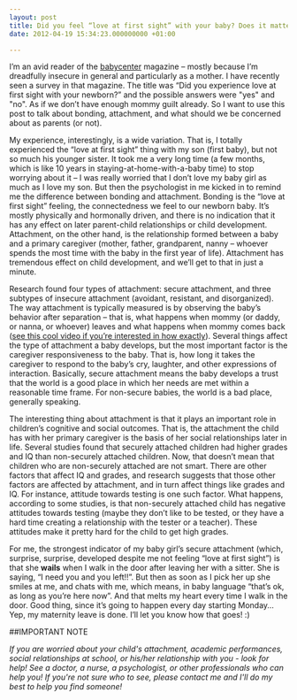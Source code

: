 ```yaml
---
layout: post
title: Did you feel “love at first sight” with your baby? Does it matter?
date: 2012-04-19 15:34:23.000000000 +01:00

---
```

I’m an avid reader of the [babycenter](http://www.babycenter.ca/) magazine – mostly because I’m dreadfully insecure in general and particularly as a mother. I have recently seen a survey in that magazine. The title was “Did you experience love at first sight with your newborn?” and the possible answers were "yes" and "no". As if we don’t have enough mommy guilt already. So I want to use this post to talk about bonding, attachment, and what should we be concerned about as parents (or not).

My experience, interestingly, is a wide variation. That is, I totally experienced the “love at first sight” thing with my son (first baby), but not so much his younger sister. It took me a very long time (a few months, which is like 10 years in staying-at-home-with-a-baby time) to stop worrying about it – I was really worried that I don’t love my baby girl as much as I love my son. But then the psychologist in me kicked in to remind me the difference between bonding and attachment. Bonding is the “love at first sight” feeling, the connectedness we feel to our newborn baby. It’s mostly physically and hormonally driven, and there is no indication that it has any effect on later parent-child relationships or child development. Attachment, on the other hand, is the relationship formed between a baby and a primary caregiver (mother, father, grandparent, nanny – whoever spends the most time with the baby in the first year of life). Attachment has tremendous effect on child development, and we’ll get to that in just a minute.

Research found four types of attachment: secure attachment, and three subtypes of insecure attachment (avoidant, resistant, and disorganized). The way attachment is typically measured is by observing the baby’s behavior after separation – that is, what happens when mommy (or daddy, or nanna, or whoever) leaves and what happens when mommy comes back ([see this cool video if you’re interested in how exactly](https://www.youtube.com/watch?v=QTsewNrHUHU&feature=related)). Several things affect the type of attachment a baby develops, but the most important factor is the caregiver responsiveness to the baby. That is, how long it takes the caregiver to respond to the baby’s cry, laughter, and other expressions of interaction. Basically, secure attachment means the baby develops a trust that the world is a good place in which her needs are met within a reasonable time frame. For non-secure babies, the world is a bad place, generally speaking.

The interesting thing about attachment is that it plays an important role in children’s cognitive and social outcomes. That is, the attachment the child has with her primary caregiver is the basis of her social relationships later in life. Several studies found that securely attached children had higher grades and IQ than non-securely attached children. Now, that doesn’t mean that children who are non-securely attached are not smart. There are other factors that affect IQ and grades, and research suggests that those other factors are affected by attachment, and in turn affect things like grades and IQ. For instance, attitude towards testing is one such factor. What happens, according to some studies, is that non-securely attached child has negative attitudes towards testing (maybe they don’t like to be tested, or they have a hard time creating a relationship with the tester or a teacher). These attitudes make it pretty hard for the child to get high grades.

For me, the strongest indicator of my baby girl’s secure attachment (which, surprise, surprise, developed despite me not feeling “love at first sight”) is that she **wails** when I walk in the door after leaving her with a sitter. She is saying, “I need you and you left!!”. But then as soon as I pick her up she smiles at me, and chats with me, which means, in baby language “that’s ok, as long as you’re here now”. And that melts my heart every time I walk in the door. Good thing, since it’s going to happen every day starting Monday… Yep, my maternity leave is done. I’ll let you know how that goes! :)

##IMPORTANT NOTE

*If you are worried about your child's attachment, academic performances, social relationships at school, or his/her relationship with you - look for help! See a doctor, a nurse, a psychologist, or other professionals who can help you! If you're not sure who to see, please contact me and I'll do my best to help you find someone!*
